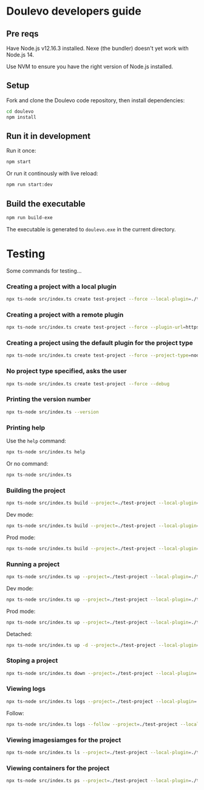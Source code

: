 # Doulevo developers guide


## Pre reqs

Have Node.js v12.16.3 installed. Nexe (the bundler) doesn't yet work with Node.js 14.

Use NVM to ensure you have the right version of Node.js installed.

## Setup

Fork and clone the Doulevo code repository, then install dependencies:

```bash
cd doulevo
npm install
```

## Run it in development

Run it once:

```bash
npm start
```

Or run it continously with live reload: 

```bash
npm run start:dev
```

## Build the executable

```bash
npm run build-exe
```

The executable is generated to `doulevo.exe` in the current directory.

# Testing

Some commands for testing...

### Creating a project with a local plugin

```bash
npx ts-node src/index.ts create test-project --force --local-plugin=./test-plugin --debug
```

### Creating a project with a remote plugin

```bash
npx ts-node src/index.ts create test-project --force --plugin-url=https://github.com/doulevo/plugin-nodejs.git --debug
```

### Creating a project using the default plugin for the project type

```bash
npx ts-node src/index.ts create test-project --force --project-type=nodejs --debug
```
### No project type specified, asks the user

```bash
npx ts-node src/index.ts create test-project --force --debug
```

### Printing the version number

```bash
npx ts-node src/index.ts --version
```

### Printing help

Use the `help` command:

```bash
npx ts-node src/index.ts help
```

Or no command:

```bash
npx ts-node src/index.ts
```

### Building the project

```bash
npx ts-node src/index.ts build --project=./test-project --local-plugin=./test-plugin --debug
```

Dev mode:

```bash
npx ts-node src/index.ts build --project=./test-project --local-plugin=./test-plugin --mode=dev --debug
```

Prod mode:

```bash
npx ts-node src/index.ts build --project=./test-project --local-plugin=./test-plugin --mode=prod --debug
```

### Running a project

```bash
npx ts-node src/index.ts up --project=./test-project --local-plugin=./test-plugin --debug
```

Dev  mode:

```bash
npx ts-node src/index.ts up --project=./test-project --local-plugin=./test-plugin --mode=dev --debug
```

Prod mode:

```bash
npx ts-node src/index.ts up --project=./test-project --local-plugin=./test-plugin --mode=prod --debug
```

Detached:

```bash
npx ts-node src/index.ts up -d --project=./test-project --local-plugin=./test-plugin --debug
```

### Stoping a project

```bash
npx ts-node src/index.ts down --project=./test-project --local-plugin=./test-plugin --debug
```

### Viewing logs

```bash
npx ts-node src/index.ts logs --project=./test-project --local-plugin=./test-plugin --debug
```

Follow:

```bash
npx ts-node src/index.ts logs --follow --project=./test-project --local-plugin=./test-plugin --debug
```

### Viewing imagesiamges for the project

```bash
npx ts-node src/index.ts ls --project=./test-project --local-plugin=./test-plugin --debug
```

### Viewing containers for the project

```bash
npx ts-node src/index.ts ps --project=./test-project --local-plugin=./test-plugin --debug
```
